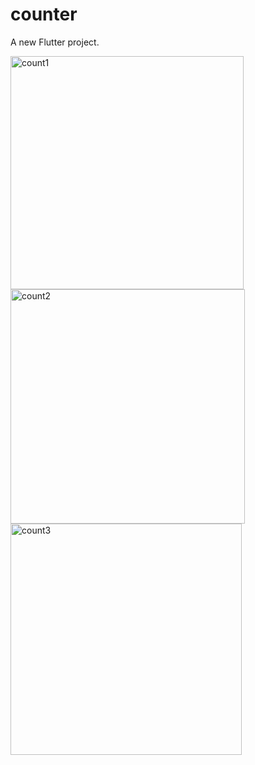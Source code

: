 # counter

A new Flutter project.

<img width="373" alt="count1" src="https://github.com/eayazuddin/Counter/assets/91460445/9e7f32cb-9f69-4532-b964-6b7fee7861b1">
<img width="375" alt="count2" src="https://github.com/eayazuddin/Counter/assets/91460445/eabb8838-2eb8-4bf9-83c4-c2d70b4664dc">
<img width="370" alt="count3" src="https://github.com/eayazuddin/Counter/assets/91460445/9c4ffca4-e201-4091-914a-4bc6fa59b322">
